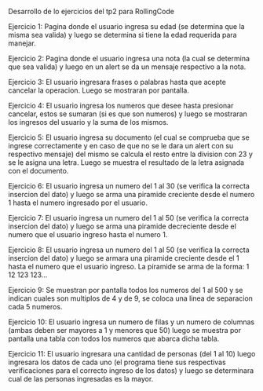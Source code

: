 Desarrollo de lo ejercicios del tp2 para RollingCode

Ejercicio 1: Pagina donde el usuario ingresa su edad (se determina que la misma sea valida) y luego se determina si tiene la edad requerida para manejar.

Ejercicio 2: Pagina donde el usuario ingresa una nota (la cual se determina que sea valida) y luego en un alert se da un mensaje respectivo a la nota.

Ejercicio 3: El usuario ingresara frases o palabras hasta que acepte cancelar la operacion. Luego se mostraran por pantalla.

Ejercicio 4: El usuario ingresa los numeros que desee hasta presionar cancelar, estos se sumaran (si es que son numeros) y luego se mostraran los ingresos del usuario y la suma de los mismos.

Ejercicio 5: El usuario ingresa su documento (el cual se comprueba que se ingrese correctamente y en caso de que no se le dara un alert con su respectivo mensaje) del mismo se calcula el resto entre la division con 23 y se le asigna una letra. Luego se muestra el resultado de la letra asignada con el documento.

Ejercicio 6: El usuario ingresa un numero del 1 al 30 (se verifica la correcta insercion del dato) y luego se arma una piramide creciente desde el numero 1 hasta el numero ingresado por el usuario.

Ejercicio 7: El usuario ingresa un numero del 1 al 50 (se verifica la correcta insercion del dato) y luego se arma una piramide decreciente desde el numero que el usuario ingreso hasta el numero 1.

Ejercicio 8: El usuario ingresa un numero del 1 al 50 (se verifica la correcta insercion del dato) y luego se armara una piramide creciente desde el 1 hasta el numero que el usuario ingreso. La piramide se arma de la forma:
1
12
123
123...

Ejercicio 9: Se muestran por pantalla todos los numeros del 1 al 500 y se indican cuales son multiplos de 4 y de 9, se coloca una linea de separacion cada 5 numeros.

Ejercicio 10: El usuario ingresa un numero de filas y un numero de columnas (ambas deben ser mayores a 1 y menores que 50) luego se muestra por pantalla una tabla con todos los numeros que abarca dicha tabla.

Ejercicio 11: El usuario ingresara una cantidad de personas (del 1 al 10) luego ingresara los datos de cada uno (el programa tiene sus respectivas verificaciones para el correcto ingreso de los datos) y luego se determinara cual de las personas ingresadas es la mayor.